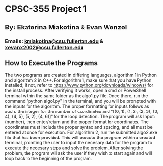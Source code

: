 # CPSC-355 Project 1
## By: Ekaterina Miakotina & Evan Wenzel
### Emails: kmiakotina@csu.fullerton.edu & xevanx2002@csu.fullerton.edu

## How to Execute the Programs
The two programs are created in differing languages, algorithm 1 in Python and algorithm 2 in C++. For algorithm 1, make sure that you have Python installed; if not, refer to https://www.python.org/downloads/windows/ for the install process. After verifying it works, open a cmd or PowerShell terminal within the same folder as the algo1.py file. Once there, run the command "python algo1.py" in the terminal, and you will be prompted with the inputs for the algorithm. The proper formatting for inputs follows as such: the integer for the number of coordinates and "[(0, 1), (1, 2), (2, 3), (3, 4), (4, 5), (5, 2), (4, 6)]" for the loop detection. The program will ask Input: (number), then enter/return and the proper format for coordinates. The coordinates must include the proper syntax and spacing, and all must be entered at once for execution. For algorithm 2, run the submitted algo2.exe file that has been provided. This will execute the program within a created terminal, promting the user to input the necesary data for the program to execute the necesary steps and solve the problem. After solving the problem, the program will ask the user if they wish to start again and will loop back to the beginning of the program.
